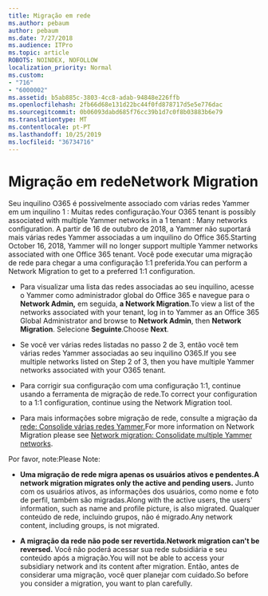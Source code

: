 ```yaml
---
title: Migração em rede
ms.author: pebaum
author: pebaum
ms.date: 7/27/2018
ms.audience: ITPro
ms.topic: article
ROBOTS: NOINDEX, NOFOLLOW
localization_priority: Normal
ms.custom:
- "716"
- "6000002"
ms.assetid: b5ab885c-3803-4cc8-adab-94848e226ffb
ms.openlocfilehash: 2fb66d68e131d22bc44f0fd878717d5e5e776dac
ms.sourcegitcommit: 0b06093dabd685f76cc39b1d7c0f8b03883b6e79
ms.translationtype: MT
ms.contentlocale: pt-PT
ms.lasthandoff: 10/25/2019
ms.locfileid: "36734716"
---
```

# <a name="network-migration"></a><span data-ttu-id="1091a-102">Migração em rede</span><span class="sxs-lookup"><span data-stu-id="1091a-102">Network Migration</span></span>

<span data-ttu-id="1091a-103">Seu inquilino O365 é possivelmente associado com várias redes Yammer em um inquilino 1 : Muitas redes configuração.</span><span class="sxs-lookup"><span data-stu-id="1091a-103">Your O365 tenant is possibly associated with multiple Yammer networks in a 1 tenant : Many networks configuration.</span></span> <span data-ttu-id="1091a-104">A partir de 16 de outubro de 2018, a Yammer não suportará mais várias redes Yammer associadas a um inquilino do Office 365.</span><span class="sxs-lookup"><span data-stu-id="1091a-104">Starting October 16, 2018, Yammer will no longer support multiple Yammer networks associated with one Office 365 tenant.</span></span> <span data-ttu-id="1091a-105">Você pode executar uma migração de rede para chegar a uma configuração 1:1 preferida.</span><span class="sxs-lookup"><span data-stu-id="1091a-105">You can perform a Network Migration to get to a preferred 1:1 configuration.</span></span>
  
- <span data-ttu-id="1091a-106">Para visualizar uma lista das redes associadas ao seu inquilino, acesse o Yammer como administrador global do Office 365 e navegue para o **Network Admin,** em seguida, **a Network Migration**.</span><span class="sxs-lookup"><span data-stu-id="1091a-106">To view a list of the networks associated with your tenant, log in to Yammer as an Office 365 Global Administrator and browse to **Network Admin**, then **Network Migration**.</span></span> <span data-ttu-id="1091a-107">Selecione **Seguinte**.</span><span class="sxs-lookup"><span data-stu-id="1091a-107">Choose **Next**.</span></span>

- <span data-ttu-id="1091a-108">Se você ver várias redes listadas no passo 2 de 3, então você tem várias redes Yammer associadas ao seu inquilino O365.</span><span class="sxs-lookup"><span data-stu-id="1091a-108">If you see multiple networks listed on Step 2 of 3, then you have multiple Yammer networks associated with your O365 tenant.</span></span>

- <span data-ttu-id="1091a-109">Para corrigir sua configuração com uma configuração 1:1, continue usando a ferramenta de migração de rede.</span><span class="sxs-lookup"><span data-stu-id="1091a-109">To correct your configuration to a 1:1 configuration, continue using the Network Migration tool.</span></span>

- <span data-ttu-id="1091a-110">Para mais informações sobre migração de rede, consulte a migração da [rede: Consolide várias redes Yammer.](https://docs.microsoft.com/yammer/configure-your-yammer-network/consolidate-multiple-yammer-networks)</span><span class="sxs-lookup"><span data-stu-id="1091a-110">For more information on Network Migration please see [Network migration: Consolidate multiple Yammer networks](https://docs.microsoft.com/yammer/configure-your-yammer-network/consolidate-multiple-yammer-networks).</span></span>

<span data-ttu-id="1091a-111">Por favor, note:</span><span class="sxs-lookup"><span data-stu-id="1091a-111">Please Note:</span></span>
  
- <span data-ttu-id="1091a-112">**Uma migração de rede migra apenas os usuários ativos e pendentes.**</span><span class="sxs-lookup"><span data-stu-id="1091a-112">**A network migration migrates only the active and pending users.**</span></span> <span data-ttu-id="1091a-113">Junto com os usuários ativos, as informações dos usuários, como nome e foto de perfil, também são migradas.</span><span class="sxs-lookup"><span data-stu-id="1091a-113">Along with the active users, the users' information, such as name and profile picture, is also migrated.</span></span> <span data-ttu-id="1091a-114">Qualquer conteúdo de rede, incluindo grupos, não é migrado.</span><span class="sxs-lookup"><span data-stu-id="1091a-114">Any network content, including groups, is not migrated.</span></span>

- <span data-ttu-id="1091a-115">**A migração da rede não pode ser revertida.**</span><span class="sxs-lookup"><span data-stu-id="1091a-115">**Network migration can't be reversed.**</span></span> <span data-ttu-id="1091a-116">Você não poderá acessar sua rede subsidiária e seu conteúdo após a migração.</span><span class="sxs-lookup"><span data-stu-id="1091a-116">You will not be able to access your subsidiary network and its content after migration.</span></span> <span data-ttu-id="1091a-117">Então, antes de considerar uma migração, você quer planejar com cuidado.</span><span class="sxs-lookup"><span data-stu-id="1091a-117">So before you consider a migration, you want to plan carefully.</span></span>
